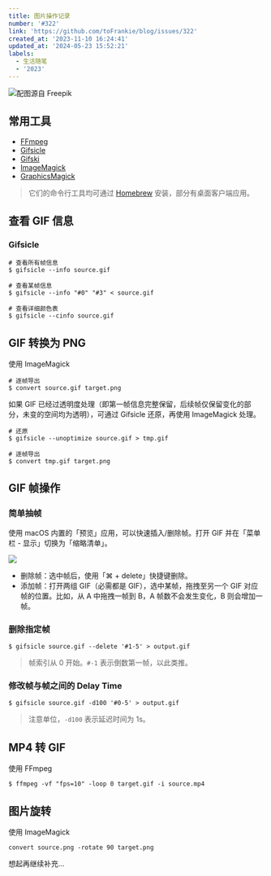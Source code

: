 ```yaml
---
title: 图片操作记录
number: '#322'
link: 'https://github.com/toFrankie/blog/issues/322'
created_at: '2023-11-10 16:24:41'
updated_at: '2024-05-23 15:52:21'
labels:
  - 生活随笔
  - '2023'
---
```


![配图源自 Freepik](https://cdn.jsdelivr.net/gh/toFrankie/blog/images/1699607759532.jpg)

## 常用工具

- [FFmpeg](https://ffmpeg.org/ffmpeg.html)
- [Gifsicle](https://www.lcdf.org/gifsicle/man.html)
- [Gifski](https://gif.ski/)
- [ImageMagick](https://imagemagick.org/script/command-line-processing.php)
- [GraphicsMagick](http://www.graphicsmagick.org/index.html)

> 它们的命令行工具均可通过 [Homebrew](https://github.com/toFrankie/blog/issues/9) 安装，部分有桌面客户端应用。


## 查看 GIF 信息

### Gifsicle

```shell
# 查看所有帧信息
$ gifsicle --info source.gif
 
# 查看某帧信息
$ gifsicle --info "#0" "#3" < source.gif
 
# 查看详细颜色表
$ gifsicle --cinfo source.gif
```

## GIF 转换为 PNG

使用 ImageMagick

```shell
# 逐帧导出
$ convert source.gif target.png
```

如果 GIF 已经过透明度处理（即第一帧信息完整保留，后续帧仅保留变化的部分，未变的空间均为透明），可通过 Gifsicle 还原，再使用 ImageMagick 处理。


```shell
# 还原
$ gifsicle --unoptimize source.gif > tmp.gif

# 逐帧导出
$ convert tmp.gif target.png
```

## GIF 帧操作

### 简单抽帧

使用 macOS 内置的「预览」应用，可以快速插入/删除帧。打开 GIF 并在「菜单栏 - 显示」切换为「缩略清单」。

![](https://cdn.jsdelivr.net/gh/toFrankie/blog/images/1699606830228.png)

- 删除帧：选中帧后，使用「⌘ + delete」快捷键删除。
- 添加帧：打开两组 GIF（必需都是 GIF），选中某帧，拖拽至另一个 GIF 对应帧的位置。比如，从 A 中拖拽一帧到 B，A 帧数不会发生变化，B 则会增加一帧。

### 删除指定帧

```shell
$ gifsicle source.gif --delete '#1-5' > output.gif
```

> 帧索引从 0 开始。`#-1` 表示倒数第一帧，以此类推。

### 修改帧与帧之间的 Delay Time

```shell
$ gifsicle source.gif -d100 '#0-5' > output.gif
```

> 注意单位，`-d100` 表示延迟时间为 1s。


## MP4 转 GIF

使用 FFmpeg

```shell
$ ffmpeg -vf "fps=10" -loop 0 target.gif -i source.mp4
```

## 图片旋转

使用 ImageMagick

```shell
convert source.png -rotate 90 target.png
```


想起再继续补充...
